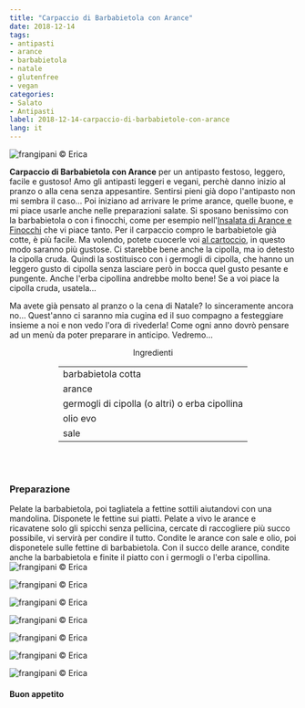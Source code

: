 ```yaml
---
title: "Carpaccio di Barbabietola con Arance"
date: 2018-12-14
tags:
- antipasti
- arance
- barbabietola
- natale
- glutenfree
- vegan
categories:
- Salato
- Antipasti
label: 2018-12-14-carpaccio-di-barbabietole-con-arance
lang: it
---
```

![](header.jpg "frangipani © Erica")

**Carpaccio di Barbabietola con Arance** per un antipasto festoso, leggero, facile e gustoso! Amo gli antipasti leggeri e vegani, perchè danno inizio al pranzo o alla cena senza appesantire. Sentirsi pieni già dopo l'antipasto non mi sembra il caso... Poi iniziano ad arrivare le prime arance, quelle buone, e mi piace usarle anche nelle preparazioni salate. Si sposano benissimo con la barbabietola o con i finocchi, come per esempio nell'<a href="https://frangipani.raiano.ch/2016-12-29-insalata-di-arance-e-finocchi/" target="_blank">Insalata di Arance e Finocchi</a> che vi piace tanto. Per il carpaccio compro le barbabietole già cotte, è più facile. Ma volendo, potete cuocerle voi <a href="https://frangipani.raiano.ch/2018-11-20-barbabietola-al-cartoccio-con-erbette-e-sale-grosso/" target="_blank">al cartoccio</a>, in questo modo saranno più gustose. Ci starebbe bene anche la cipolla, ma io detesto la cipolla cruda. Quindi la sostituisco con i germogli di cipolla, che hanno un leggero gusto di cipolla senza lasciare però in bocca quel gusto pesante e pungente. Anche l'erba cipollina andrebbe molto bene! Se a voi piace la cipolla cruda, usatela...

Ma avete già pensato al pranzo o la cena di Natale? Io sinceramente ancora no... Quest'anno ci saranno mia cugina ed il suo compagno a festeggiare insieme a noi e non vedo l'ora di rivederla! Come ogni anno dovrò pensare ad un menù da poter preparare in anticipo. Vedremo...

<div id="wrapper" style="text-align: center">
  <div id="yourdiv" style="display: inline-block;">
    <div class="ingredients" itemscope itemtype="http://schema.org/Recipe">
      <span itemprop="name" style="display:none;">Carpaccio di Barbabietola con Arance</span>
      <span itemprop="recipeCategory" style="display:none;">Salato</span>
      <img itemprop="image" style="display:none;" class="ignore-gallery-item" src="header.jpeg"/>
      <span itemprop="author" style="display:none;">Erica Raiano</span>
      <span itemprop="description" style="display:none;">Carpaccio di Barbabietola con Arance per un antipasto festoso, leggero, facile e gustoso!</span>
      <div class="ingredients-title">Ingredienti</div>
      <table>
        <tbody>
          </tr>
          <tr itemprop="recipeIngredient">
            <td>barbabietola cotta</td>
          </tr>
          <tr itemprop="recipeIngredient">
            <td>arance</td>
          </tr>
          <tr itemprop="recipeIngredient">
            <td>germogli di cipolla (o altri) o erba cipollina</td>
          </tr>
          <tr itemprop="recipeIngredient">
            <td>olio evo</td>
          </tr>
          <tr itemprop="recipeIngredient">
            <td>sale</td>
          </tr>
        </tbody>
      </table>
      <br></br>
    </div>
  </div>
</div>


<h3>
  <font color="grey">
    <i class="fa-solid fa-gears"></i>
  </font> Preparazione
</h3>

Pelate la barbabietola, poi tagliatela a fettine sottili aiutandovi con una mandolina. Disponete le fettine sui piatti. Pelate a vivo le arance e ricavatene solo gli spicchi senza pellicina, cercate di raccogliere più succo possibile, vi servirà per condire il tutto. Condite le arance con sale e olio, poi disponetele sulle fettine di barbabietola. Con il succo delle arance, condite anche la barbabietola e finite il piatto con i germogli o l'erba cipollina.
![](risultato1.jpg "frangipani © Erica")

![](risultato2.jpg "frangipani © Erica")

![](risultato3.jpg "frangipani © Erica")

![](risultato4.jpg "frangipani © Erica")

![](risultato5.jpg "frangipani © Erica")

![](risultato6.jpg "frangipani © Erica")

![](risultato7.jpg "frangipani © Erica")

<h4>Buon appetito
  <font color="red">
    <i class="fa-regular fa-face-smile"></i>
  </font>
</h4>
